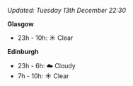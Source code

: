 *Updated: Tuesday 13th December 22:30*

**Glasgow**

* 23h - 10h: :sunny: Clear

**Edinburgh**

* 23h - 6h: :cloud: Cloudy
* 7h - 10h: :sunny: Clear
